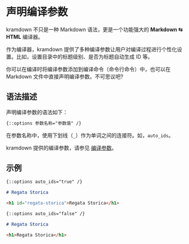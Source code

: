 # 声明编译参数

kramdown 不只是一种 Markdown 语法，更是一个功能强大的 **Markdown ⇆ HTML** 编译器。

作为编译器，kramdown 提供了多种编译参数让用户对编译过程进行个性化设置。比如，设置目录中的标题级别、是否为标题自动生成 ID 等。

你可以在编译时将编译参数添加到编译命令（命令行命令）中，也可以在 Markdown 文件中直接声明编译参数。不可思议吧?

## 语法描述

声明编译参数的语法如下：

```markdown
{::options 参数名称="参数值" /}
```

在参数名称中，使用下划线（`_`）作为单词之间的连接符。如，`auto_ids`。

kramdown 提供的编译参数，请参见 [编译参数](option-list.md)。

## 示例

```markdown
{::options auto_ids="true" /}

# Regata Storica
```

```html
<h1 id="regata-storica">Regata Storica</h1>
```


```markdown
{::options auto_ids="false" /}

# Regata Storica
```

```html
<h1>Regata Storica</h1>
```

